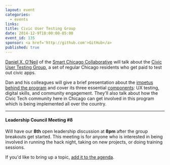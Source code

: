 ```yaml
---
layout: event
categories: 
  - events
links:
title: Civic User Testing Group
date: 2014-12-9T18:00:00-05:00
event_id: 135
sponsor: <a href='http://github.com'>GitHub</a>
published: true
---
```


[Daniel X. O'Neil](https://twitter.com/danxoneil) of the [Smart Chicago Collaborative](http://www.smartchicagocollaborative.org/) will talk about the [Civic User Testing Group](http://www.cutgroup.org/), a set of regular Chicago residents who get paid to test out civic apps.

Dan and his colleagues will give a brief presentation about the [impetus behind the program](http://www.cutgroupbook.org/2-origins/) and cover its three essential [components](http://www.cutgroupbook.org/3-components/): UX testing, digital skills, and community engagement. They'll also talk about how the Civic Tech community here in Chicago can get involved in this program which is being implemented all over the country.

---

#### Leadership Council Meeting #8

Will have our **8th** open leadership discussion at **8pm** after the group breakouts get started. This meeting is for anyone who is interested in being involved in running the hack night, taking on new projects, or doing training sessions. 

If you'd like to bring up a topic, [add it to the agenda](https://docs.google.com/document/d/1B1f9-NxCH0C1sbwQ_S21a0X8tuQHRP0CihR35E2NunE/edit#).